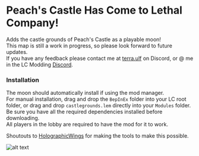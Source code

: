 # Peach's Castle Has Come to Lethal Company!

Adds the castle grounds of Peach's Castle as a playable moon!</br >
This map is still a work in progress, so please look forward to future updates.</br >
If you have any feedback please contact me at [terra.ulf](https://discord.com/users/197634107495284736) on Discord, or @ me in the LC Modding [Discord](https://discord.gg/XeyYqRdRGC).</br >

### Installation

The moon should automatically install if using the mod manager.</br >
For manual installation, drag and drop the `BepInEx` folder into your LC root folder, or drag and drop `castlegrounds.lem` directly into your `Modules` folder.</br >
Be sure you have all the required dependencies installed before downloading.</br >
All players in the lobby are required to have the mod for it to work.

Shoutouts to [HolographicWings](https://thunderstore.io/c/lethal-company/p/HolographicWings/) for making the tools to make this possible.

![alt text](https://cdn.discordapp.com/attachments/1175946652494864425/1188311367611076699/image.png?ex=659a1033&is=65879b33&hm=e04b58961807ce4a561e655e5f3baceaa8f9c618e51ba19f870a60d42c400e1c&)